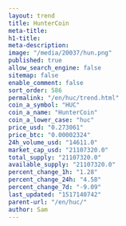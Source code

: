```yaml
---
layout: trend
title: HunterCoin
meta-title: 
h1-title: 
meta-description: 
image: "/media/20037/hun.png"
published: true
allow_search_engine: false
sitemap: false
enable_comment: false
sort_order: 586
permalink: "/en/huc/trend.html"
coin_a_symbol: "HUC"
coin_a_name: "HunterCoin"
coin_a_lower_case: "huc"
price_usd: "0.273061"
price_btc: "0.00002324"
24h_volume_usd: "14611.0"
market_cap_usd: "21107320.0"
total_supply: "21107320.0"
available_supply: "21107320.0"
percent_change_1h: "1.28"
percent_change_24h: "4.58"
percent_change_7d: "-9.09"
last_updated: "1517140742"
parent-url: "/en/huc/"
author: Sam
---
```


